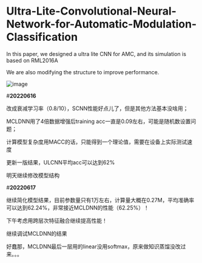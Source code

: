 # Ultra-Lite-Convolutional-Neural-Network-for-Automatic-Modulation-Classification

In this paper, we designed a ultra lite CNN for AMC, and its simulation is based on RML2016A

We are also modifying the structure to improve performance.

![image](https://user-images.githubusercontent.com/107237593/174008584-2e72e305-9474-4a3d-af03-2f94e5844f5c.png)

#**20220616**

改成衰减学习率（0.8/10），SCNN性能好点儿了，但是其他方法基本没啥用；

MCLDNN用了4倍数据增强后training acc一直是0.09左右，可能是随机数设置问题；

计算模型复杂度用MACC的话，只能得到一个理论值，需要在设备上实际测试速度

更新一版结果，ULCNN平均acc可以达到62%

明天继续修改模型结构

#**20220617**

继续简化模型结果，目前参数量只有1万左右，计算量大概在0.27M，平均准确率可以达到62.24%，非常接近MCLDNN的性能（62.25%）！

下午考虑用跨层次特征融合继续提高性能！

继续调试MCLDNN的结果

好蠢那，MCLDNN最后一层用的linear没用softmax，原来做知识蒸馏没改过来。。。
